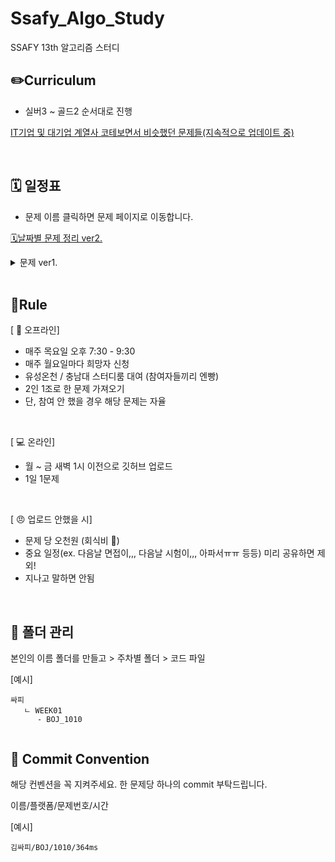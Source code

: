 # Ssafy_Algo_Study
SSAFY 13th 알고리즘 스터디

## ✏️Curriculum
- 실버3 ~ 골드2 순서대로 진행

[IT기업 및 대기업 계열사 코테보면서 비슷했던 문제들(지속적으로 업데이트 중)](https://www.acmicpc.net/workbook/view/8708)

</br>

## 🗓 일정표
- 문제 이름 클릭하면 문제 페이지로 이동합니다.

[🗓날짜별 문제 정리 ver2.](https://seasoned-peripheral-395.notion.site/ver2-290aa43d3dea80a6ae2acf08ce23ff87?source=copy_link)

<details>
<summary>문제 ver1.</summary>
<div markdown="1">

[🗓날짜별 문제 정리](https://seasoned-peripheral-395.notion.site/22aaa43d3dea805392adca1bb175d53c?source=copy_link)

</div>
</details>


</br>

## 📌Rule
[ :school:  오프라인]
- 매주 목요일 오후 7:30 - 9:30
- 매주 월요일마다 희망자 신청
- 유성온천 / 충남대 스터디룸 대여 (참여자들끼리 엔빵)
- 2인 1조로 한 문제 가져오기 
- 단, 참여 안 했을 경우 해당 문제는 자율
</br>

[ :computer: 온라인]
-  월 ~ 금 새벽 1시 이전으로 깃허브 업로드
- 1일 1문제

</br>

[ :angry:  업로드 안했을 시]
- 문제 당 오천원  (회식비 :money_with_wings:)
- 중요 일정(ex. 다음날 면접이,,, 다음날 시험이,,, 아파서ㅠㅠ 등등) 미리 공유하면 제외!
- 지나고 말하면 안됨 

</br>

## 📝 폴더 관리
본인의 이름 폴더를 만들고 > 주차별 폴더 > 코드 파일

[예시]
```
싸피
   ㄴ WEEK01
      - BOJ_1010
   
```



## 📕 Commit Convention
해당 컨벤션을 꼭 지켜주세요.
한 문제당 하나의 commit 부탁드립니다.

이름/플랫폼/문제번호/시간

[예시]
```
김싸피/BOJ/1010/364ms
```




